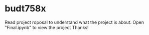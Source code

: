 # budt758x
Read project roposal to understand what the project is about. 
Open "Final.ipynb" to view the project
Thanks!

